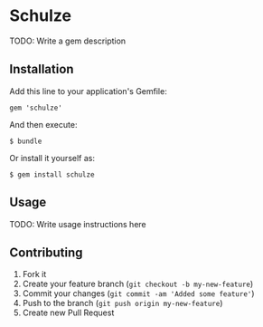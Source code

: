# Schulze

TODO: Write a gem description

## Installation

Add this line to your application's Gemfile:

    gem 'schulze'

And then execute:

    $ bundle

Or install it yourself as:

    $ gem install schulze

## Usage

TODO: Write usage instructions here

## Contributing

1. Fork it
2. Create your feature branch (`git checkout -b my-new-feature`)
3. Commit your changes (`git commit -am 'Added some feature'`)
4. Push to the branch (`git push origin my-new-feature`)
5. Create new Pull Request
